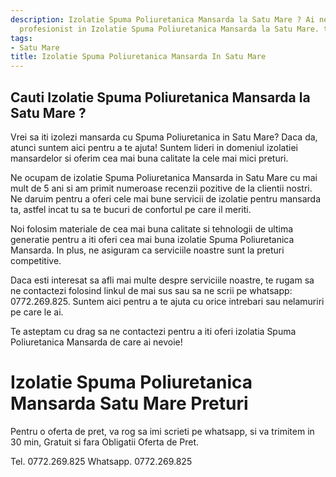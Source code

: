 ```yaml
---
description: Izolatie Spuma Poliuretanica Mansarda la Satu Mare ? Ai nevoie de un
  profesionist in Izolatie Spuma Poliuretanica Mansarda la Satu Mare. tel. 0772.269.825
tags:
- Satu Mare
title: Izolatie Spuma Poliuretanica Mansarda In Satu Mare
---
```



## Cauti Izolatie Spuma Poliuretanica Mansarda la Satu Mare ?


Vrei sa iti izolezi mansarda cu Spuma Poliuretanica in Satu Mare? Daca da, atunci suntem aici pentru a te ajuta! Suntem lideri in domeniul izolatiei mansardelor si oferim cea mai buna calitate la cele mai mici preturi.

Ne ocupam de izolatie Spuma Poliuretanica Mansarda in Satu Mare cu mai mult de 5 ani si am primit numeroase recenzii pozitive de la clientii nostri. Ne daruim pentru a oferi cele mai bune servicii de izolatie pentru mansarda ta, astfel incat tu sa te bucuri de confortul pe care il meriti. 

Noi folosim materiale de cea mai buna calitate si tehnologii de ultima generatie pentru a iti oferi cea mai buna izolatie Spuma Poliuretanica Mansarda. In plus, ne asiguram ca serviciile noastre sunt la preturi competitive. 

Daca esti interesat sa afli mai multe despre serviciile noastre, te rugam sa ne contactezi folosind linkul de mai sus sau sa ne scrii pe whatsapp: 0772.269.825. Suntem aici pentru a te ajuta cu orice intrebari sau nelamuriri pe care le ai. 

Te asteptam cu drag sa ne contactezi pentru a iti oferi izolatia Spuma Poliuretanica Mansarda de care ai nevoie!

# Izolatie Spuma Poliuretanica Mansarda Satu Mare Preturi
Pentru o oferta de pret, va rog sa imi scrieti pe whatsapp, si va trimitem in 30 min, Gratuit si fara Obligatii Oferta de Pret.

Tel. 0772.269.825
Whatsapp. 0772.269.825